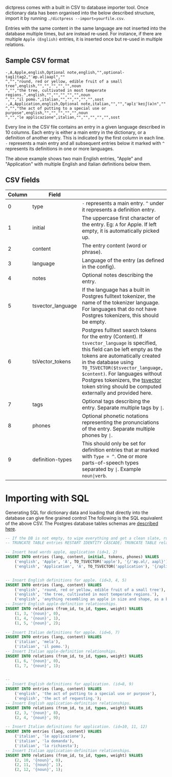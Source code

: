 dictpress comes with a built in CSV to database importer tool. Once dictionary data has been organised into
the below described structure, import it by running `./dictpress --import=yourfile.csv`.

Entries with the same content in the same language are not inserted into the database multiple times, but are instead re-used.
For instance, if there are multiple `Apple (English)` entries, it is inserted once but re-used in multiple relations.

## Sample CSV format
```csv
-,A,Apple,english,Optional note,english,"",optional-tag1|tag2,"ˈæp.əl|aapl",""
^,"","round, red or yellow, edible fruit of a small tree",english,"","","","","",noun
^,"","the tree, cultivated in most temperate regions.",english,"","","","","",noun
^,"","il pomo.",italian,"","","","","",sost
-,A,Application,english,Optional note,italian,"","","aplɪˈkeɪʃ(ə)n",""
^,"","the act of putting to a special use or purpose",english,"","","","","",noun
^,"","le applicazione",italian,"","","","","",sost

```

Every line in the CSV file contains an entry in a given language described in 10 columns.
Each entry is either a main entry in the dictionary, or a definition of another entry.
This is indicated by the first column in each line. `-` represents a main entry and all subsequent
entries below it marked with `^` represents its definitions in one or more languages.

The above example shows two main English entries, "Apple" and "Application" with multiple
English and Italian definitions below them.

## CSV fields

| Column | Field            |                                                                                                                                                                                                                                                                                                                                                       |
|--------|------------------|-------------------------------------------------------------------------------------------------------------------------------------------------------------------------------------------------------------------------------------------------------------------------------------------------------------------------------------------------------|
| 0      | type             | `-` represents a main entry. `^` under it represents a definition entry.                                                                                                                                                                                                                                                                              |
| 1      | initial          | The uppercase first character of the entry. Eg: `A` for Apple. If left empty, it is automatically picked up.                                                                                                                                                                                                                                                                                                                    |
| 2      | content          | The entry content (word or phrase).                                                                                                                                                                                                                                                                                        |
| 3      | language         | Language of the entry (as defined in the config).                                                                                                                                                                                                                                                                                                      |
| 4      | notes            | Optional notes describing the entry.                                                                                                                                                                                                                                                                                                                          |
| 5      | tsvector_language | If the language has a built in Postgres fulltext tokenizer, the name of the tokenizer language. For languages that do not have Postgres tokenizers, this should be empty.                                                                                                                                                                             |
| 6      | tsVector_tokens   | Postgres fulltext search tokens for the entry (Content). If `tsvector_language` is specified, this field can be left empty as the tokens are automatically created in the database using `TO_TSVECTOR($tsvector_language, $content)`. For languages without Postgres tokenizers, the [tsvector](https://www.postgresql.org/docs/10/datatype-textsearch.html#DATATYPE-TSVECTOR) token string should be computed externally and provided here. |
| 7      | tags             | Optional tags describing the entry. Separate multiple tags by `\|`.                                                                                                                                                                                                                                                                                   |
| 8      | phones           | Optional phonetic notations representing the pronunciations of the entry. Separate multiple phones by `\|`.                                                                                                                                                                                                                                           |
| 9      | definition-types | This should only be set for definition entries that ar marked with `Type = ^`. One or more parts-of-speech types separated by `\|`. Example `noun\|verb`.                                                                                                                                                                                             |


# Importing with SQL
Generating SQL for dictionary data and loading that directly into the database can give fine grained control
The following is the SQL equivalent of the above CSV. The Postgres database tables schemas are [described here](data-structure.md).


```sql
-- If the DB is not empty, to wipe everything and get a clean slate, run:
-- TRUNCATE TABLE entries RESTART IDENTITY CASCADE; TRUNCATE TABLE relations RESTART IDENTITY CASCADE;

-- Insert head words apple, application (id=1, 2)
INSERT INTO entries (lang, content, initial, tokens, phones) VALUES
    ('english', 'Apple', 'A', TO_TSVECTOR('apple'), '{/ˈæp.əl/, aapl}'),
    ('english', 'Application', 'A', TO_TSVECTOR('application'), '{/aplɪˈkeɪʃ(ə)n/}');


-- Insert English definitions for apple. (id=3, 4, 5)
INSERT INTO entries (lang, content) VALUES
    ('english', 'round, red or yellow, edible fruit of a small tree'),
    ('english', 'the tree, cultivated in most temperate regions.'),
    ('english', 'anything resembling an apple in size and shape, as a ball, especially a baseball.');
-- Insert English apple-definition relationships.
INSERT INTO relations (from_id, to_id, types, weight) VALUES
    (1, 3, '{noun}', 0),
    (1, 4, '{noun}', 1),
    (1, 5, '{noun}', 2);

-- Insert Italian definitions for apple. (id=6, 7)
INSERT INTO entries (lang, content) VALUES
    ('italian', 'mela'),
    ('italian', 'il pomo.');
-- Insert Italian apple-definition relationships.
INSERT INTO relations (from_id, to_id, types, weight) VALUES
    (1, 6, '{noun}', 0),
    (1, 7, '{noun}', 1);


--
-- Insert English definitions for application. (id=8, 9)
INSERT INTO entries (lang, content) VALUES
    ('english', 'the act of putting to a special use or purpose'),
    ('english', 'the act of requesting.');
-- Insert English application-definition relationships.
INSERT INTO relations (from_id, to_id, types, weight) VALUES
    (2, 3, '{noun}', 8),
    (2, 4, '{noun}', 9);

-- Insert Italian definitions for application. (id=10, 11, 12)
INSERT INTO entries (lang, content) VALUES
    ('italian', 'le applicazione'),
    ('italian', 'la domanda'),
    ('italian', 'la richiesta');
-- Insert Italian application-definition relationships.
INSERT INTO relations (from_id, to_id, types, weight) VALUES
    (2, 10, '{noun}', 0),
    (2, 11, '{noun}', 1),
    (2, 12, '{noun}', 1);
```
